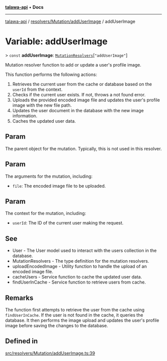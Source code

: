 [**talawa-api**](../../../../README.md) • **Docs**

***

[talawa-api](../../../../modules.md) / [resolvers/Mutation/addUserImage](../README.md) / addUserImage

# Variable: addUserImage

\> `const` **addUserImage**: [`MutationResolvers`](../../../../types/generatedGraphQLTypes/type-aliases/MutationResolvers.md)\[`"addUserImage"`\]

Mutation resolver function to add or update a user's profile image.

This function performs the following actions:
1. Retrieves the current user from the cache or database based on the `userId` from the context.
2. Checks if the current user exists. If not, throws a not found error.
3. Uploads the provided encoded image file and updates the user's profile image with the new file path.
4. Updates the user document in the database with the new image information.
5. Caches the updated user data.

## Param

The parent object for the mutation. Typically, this is not used in this resolver.

## Param

The arguments for the mutation, including:
  - `file`: The encoded image file to be uploaded.

## Param

The context for the mutation, including:
  - `userId`: The ID of the current user making the request.

## See

 - User - The User model used to interact with the users collection in the database.
 - MutationResolvers - The type definition for the mutation resolvers.
 - uploadEncodedImage - Utility function to handle the upload of an encoded image file.
 - cacheUsers - Service function to cache the updated user data.
 - findUserInCache - Service function to retrieve users from cache.

## Remarks

The function first attempts to retrieve the user from the cache using `findUserInCache`.
If the user is not found in the cache, it queries the database.
It then performs the image upload and updates the user's profile image before saving the changes to the database.

## Defined in

[src/resolvers/Mutation/addUserImage.ts:39](https://github.com/PalisadoesFoundation/talawa-api/blob/c952c7a3bfd4b8b910fbae10313f5402ade5a9d4/src/resolvers/Mutation/addUserImage.ts#L39)
